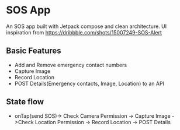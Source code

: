 # SOS App
An SOS app built with Jetpack compose and clean architecture.
UI inspiration from https://dribbble.com/shots/15007249-SOS-Alert
## Basic Features
-  Add and Remove emergency contact numbers
- Capture Image
- Record Location
- POST Details(Emergency contacts, Image, Location) to an API

## State flow
- onTap(send SOS)-> Check Camera Permission -> Capture Image ->Check Location Permission -> Record Location -> POST Details